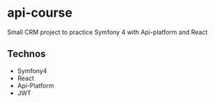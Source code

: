 # api-course
Small CRM project to practice Symfony 4 with Api-platform and React

## Technos
- Symfony4
- React 
- Api-Platform
- JWT
